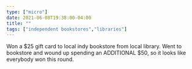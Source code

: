```yaml
---
type: ["micro"]
date: 2021-06-08T19:38:00-04:00
title: ""
tags: ["independent bookstores","libraries"]
---
```

Won a $25 gift card to local indy bookstore from local library. Went to bookstore and wound up spending an ADDITIONAL $50, so it looks like everybody won this round.
